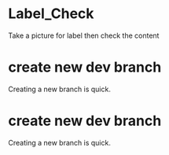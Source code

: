 # Label_Check
Take a picture for label then check the content


# create new dev branch 
Creating a new branch is quick.


# create new dev branch 
Creating a new branch is quick.

